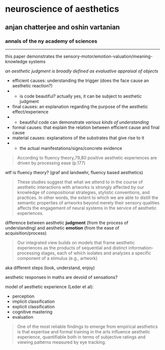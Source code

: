 # neuroscience of aesthetics

## anjan chatterjee and oshin vartanian

### annals of the ny academy of sciences

---

this paper demonstrates the sensory-motor/emotion-valuation/meaning-knowledge systems

*an aesthetic judgment is broadly defined as evaluative appraisal of objects*

- efficient causes: understanding the trigger (does the face cause an aesthetic reaction?)
- - is code beautiful? actually yes, it can be subject to aesthetic judgment
- final causes: an explanation regarding the purpose of the aesthetic effect/experience
- - beautiful code can demonstrate *various kinds of understanding*
- formal causes: that explain the relation between efficient cause and final cause
- material causes: explanations of the substrates that give rise to it
- - the actual manifestations/signs/concrete evidence

> According to fluency theory,79,80 positive aesthetic experiences are driven by processing ease (p.177)

wtf is fluency theory? (graf and landwehr, fluency based aesthetics)

> These studies suggest that what we attend to in the course of aesthetic interactions with artworks is strongly affected by our knowledge of compositional strategies, stylistic conventions, and practices.
> In other words, the extent to which we are able to distill the semantic properties of artworks beyond merely their sensory qualities affects the engagement of neural systems in the service of aesthetic experiences.

difference between aesthetic **judgment** (from the process of understanding) and aesthetic **emotion** (from the ease of acquisition/process)

> Our integrated view builds on models that frame aesthetic experiences as the products of sequential and distinct information-processing stages, each of which isolates and analyzes a specific component of a stimulus (e.g., artwork)

aka different steps (look, understand, enjoy)

aesthetic responses in maths are devoid of sensations?

model of aesthetic experience (Leder et al):

- perception
- implicit classification
- explicit classification
- cognitive mastering
- evaluation

> One of the most reliable findings to emerge from empirical aesthetics is that expertise and formal training in the arts influence aesthetic experience, quantifiable both in terms of subjective ratings and viewing patterns measured by eye tracking.
